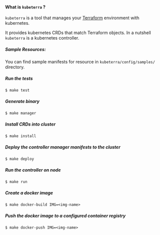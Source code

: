 #### What is `kubeterra` ?

`kubeterra` is a tool that manages your [Terraform](https://www.terraform.io/) environment with kubernetes.

It provides kubernetes CRDs that match Terraform objects. In a nutshell `kubeterra` is a kubernetes controller.



##### Sample Resources:

You can find sample manifests for resource in `kubeterra/config/samples/` directory.



##### Run the tests

`$ make test`



##### Generate binary
`$ make manager`



##### Install CRDs into cluster

`$ make install`



##### Deploy the controller manager manifests to the cluster

`$ make deploy`



##### Run the controller on node

`$ make run`



##### Create a docker image

`$ make docker-build IMG=<img-name>`



##### Push the docker image to a configured container registry

`$ make docker-push IMG=<img-name>`
